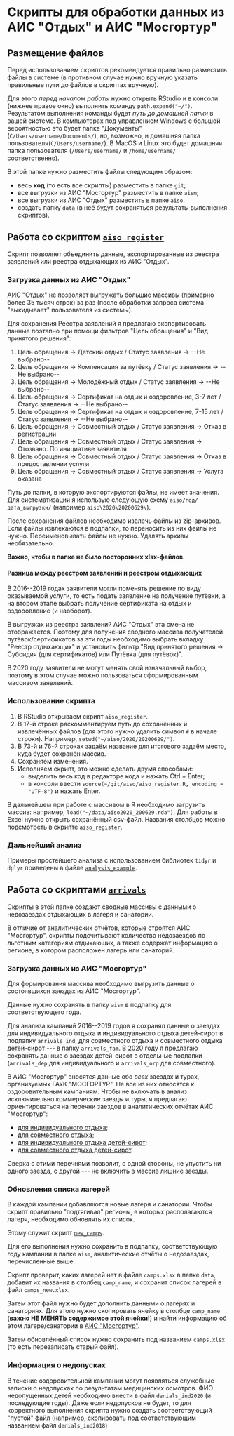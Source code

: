 # Скрипты для обработки данных из АИС "Отдых" и АИС "Мосгортур"

## Размещение файлов

Перед использованием скриптов рекомендуется правильно разместить
файлы в системе (в противном случае нужно вручную указать правильные
пути до файлов в скриптах вручную).

Для этого _перед началом работы_ нужно открыть RStudio и в консоли
(нижнее правое окно) выполнить команду `path.expand("~/")`.
Результатом выполнения команды будет _путь до домашней папки_ в вашей
системе. В компьютерах под управлением Windows с большой вероятностью
это будет папка "Документы" (`C/Users/username/Documents/`), но,
возможно, и домашняя папка пользователя(`C/Users/username/`). В MacOS
и Linux это будет домашняя папка пользователя (`/Users/username/` и
`/home/username/` соответственно).

В этой папке нужно разместить файлы следующим образом:

- весь **код** (то есть все скрипты) разместить в папке `git`;
- все выгрузки из АИС "Мосгортур" разместить в папке `aism`;
- все выгрузки из АИС "Отдых" разместить в папке `aiso`.
- создать папку `data` (в неё будут сохраняться результаты выполнения
  скриптов).

## Работа со скриптом [`aiso_register`](https://github.com/uasmgt/ais/tree/master/aiso)

Скрипт позволяет объединить данные, экспортированные из реестра
заявлений или реестра отдыхающих из АИС "Отдых".

### Загрузка данных из АИС "Отдых"

АИС "Отдых" не позволяет выгружать большие массивы (примерно более 35
тысяч строк) за раз (после обработки запроса система "выкидывает"
пользователя из системы).

Для сохранения Реестра заявлений я предлагаю экспортировать данные поэтапно при помощи фильтров "Цель обращения" и "Вид принятого решения": 

1. Цель обращения -> Детский отдых / Статус заявления -> --Не
   выбрано--
2. Цель обращения -> Компенсация за путёвку / Статус заявления ->
   --Не выбрано--
3. Цель обращения -> Молодёжный отдых / Статус заявления -> --Не
   выбрано--
4. Цель обращения -> Сертификат на отдых и оздоровление, 3-7 лет /
   Статус заявления -> --Не выбрано--
5. Цель обращения -> Сертификат на отдых и оздоровление, 7-15 лет /
   Статус заявления -> --Не выбрано--
6. Цель обращения -> Совместный отдых / Статус заявления -> Отказ в
   регистрации
7. Цель обращения -> Совместный отдых / Статус заявления -> Отозвано.
   По инициативе заявителя
8. Цель обращения -> Совместный отдых / Статус заявления -> Отказ в
   предоставлении услуги
9. Цель обращения -> Совместный отдых / Статус заявления -> Услуга
   оказана

Путь до папки, в которую экспортируются файлы, не имеет значения. Для
систематизации я использую следующую схему `aiso/год/дата_выгрузки/`
(например `aiso\2020\20200629\`).

После сохранения файлов необходимо извлечь файлы из zip-архивов. Если
файлы извлекаются в подпапки, то переносить из них файлы не нужно.
Переименовывать файлы не нужно. Удалять архивы необязательно.

**Важно, чтобы в папке не было посторонних xlsx-файлов.**

#### Разница между реестром заявлений и реестром отдыхающих

В 2016--2019 годах заявители могли поменять решение по виду
оказываемой услуги, то есть подать заявление на получение путёвки, а
на втором этапе выбрать получение сертификата на отдых и оздоровление
(и наоборот).

В выгрузках из реестра заявлений АИС "Отдых" эта смена не
отображается. Поэтому для получения сводного массива получателей
путёвок/сертификатов за эти годы необходимо выбрать вкладку "Реестр
отдыхающих" и установить фильтр "Вид принятого решения -> Субсидия
(для сертификатов) или Путёвка (для путёвок)".

В 2020 году заявители не могут менять свой изначальный выбор, поэтому
в этом случае можно пользоваться сформированным массивом заявлений.

### Использование скрипта

1. В RStudio открываем скрипт `aiso_register`.
2. В 17-й строке раскомментируем путь до сохранённых и извлечённых
   файлов (для этого нужно удалить символ `#` в начале строки). Например, `setwd("~/aiso/2020/20200629/")`.
3. В 73-й и 76-й строках задаём название для итогового задаём место,
   куда будет сохранён массив.
4. Сохраняем изменения.
5. Исполняем скрипт, это можно сделать двумя способами:
   - выделить весь код в редакторе кода и нажать Ctrl + Enter;
   - в консоли ввести `source(~/git/aiso/aiso_register.R, encoding =
     "UTF-8")` и нажать Enter.

В дальнейшем при работе с массивом в R необходимо загрузить массив:
например, `load("~/data/aiso2020_200629.rda")`. Для работы в Excel 
нужно открыть сохранённый csv-файл. Названия столбцов можно подсмотреть в скрипте [`aiso_register`](https://github.com/uasmgt/ais/blob/master/aiso/aiso_labels.R).

### Дальнейший анализ

Примеры простейшего анализа с использованием библиотек `tidyr` и
`dplyr` приведены в файле [`analysis_example`](https://github.com/uasmgt/ais/blob/master/aiso/analysis_example.R).

## Работа со скриптами [`arrivals`](https://github.com/uasmgt/ais/tree/master/arrivals)

Скрипты в этой папке создают сводные массивы с данными о недозаездах
отдыхающих в лагеря и санатории.

В отличие от аналитических отчётов, которые строятся АИС "Мосгортур",
скрипты подсчитывают количество недозаездов по льготным категориям 
отдыхающих, а также содержат информацию о регионе, в котором 
расположен лагерь или санаторий.

### Загрузка данных из АИС "Мосгортур"

Для формирования массива необходимо выгрузить данные о состоявшихся заездах из АИС "Мосгортур".

Данные нужно сохранять в папку `aism` в подпапку для соответствующего
года.

Для анализа кампаний 2016--2019 годов я сохранял данные о заездах для
индивидуального отдыха и индивидуального отдыха детей-сирот в
подпапку `arrivals_ind`, для совместного отдыха и совместного отдыха
детей-сирот --- в папку `arrivals_fam`. В 2020 году я предлагаю
сохранять данные о заездах детей-сирот в отдельные подпапки
(`arrivals_dep` для индивидуального и `arrivals_orp` для
совместного).

В АИС "Мосгортур" вносятся данные обо _всех_ заездах и турах, организуемых ГАУК "МОСГОРТУР". Не все из них относятся к оздоровительным кампаниям. Чтобы не включать в анализ исключительно коммерческие заезды и туры, я предлагаю ориентироваться на перечни заездов в аналитических отчётах АИС "Мосгортур":

- [для индивидуального отдыха](https://ais.mosgortur.ru/AnalyticReport?ReportType=0A587355-178F-4BFD-9CE8-79708E39D808);
- [для совместного отдыха](https://ais.mosgortur.ru/AnalyticReport?ReportType=2E151C59-105D-47B0-98A2-0C45A08BFD8C);
- [для индивидуального отдыха детей-сирот](https://ais.mosgortur.ru/AnalyticReport?ReportType=84A4C70B-C322-4586-8D14-CE9BD7F7B798);
- [для совместного отдыха детей-сирот](https://ais.mosgortur.ru/AnalyticReport?ReportType=D90C7591-8DAA-4078-96E7-21114A32A2FB).

Сверка с этими перечнями позволит, с одной стороны, не упустить ни 
одного заезда, с другой --- не включить в массив лишние заезды.

### Обновления списка лагерей

В каждой кампании добавляются новые лагеря и санатории. Чтобы скрипт
правильно "подтягивал" регионы, в которых располагаются лагеря,
необходимо обновлять их список.

Этому служит скрипт [`new_camps`](https://github.com/uasmgt/ais/blob/master/new_camps.R).

Для его выполнения нужно сохранить в подпапку, соответствующую году
кампании в папке `aism`,  аналитические отчёты о недозаездах,
перечисленные выше.

Скрипт проверит, каких лагерей нет в файле `camps.xlsx` в папке
`data`, добавит их названия в столбец `camp_name`, и сохранит список
лагерей в файл `camps_new.xlsx`.

Затем этот файл нужно будет дополнить данными о лагерях и санаториях.
Для этого нужно скопировать ячейку в столбце `camp_name` (**важно НЕ
МЕНЯТЬ содержимое этой ячейки!**) и найти информацию об этом
лагере/санатории в [АИС "Мосгортур"](https://ais.mosgortur.ru/Hotels/Search).

Затем обновлённый список нужно сохранить под названием `camps.xlsx`
(то есть перезаписать старый файл).

### Информация о недопусках

В течение оздоровительной кампании могут появляться служебные записки
о недопусках по результатам медицинских осмотров. ФИО недопущенных
детей необходимо внести в файл `denials_ind2020` (и последующие
годы). Даже если недопусков не будет, то для корректного выполнения
скрипта нужно создать соответствующий "пустой" файл (например,
скопировать под соответствующим названием файл `denials_ind2018`)

